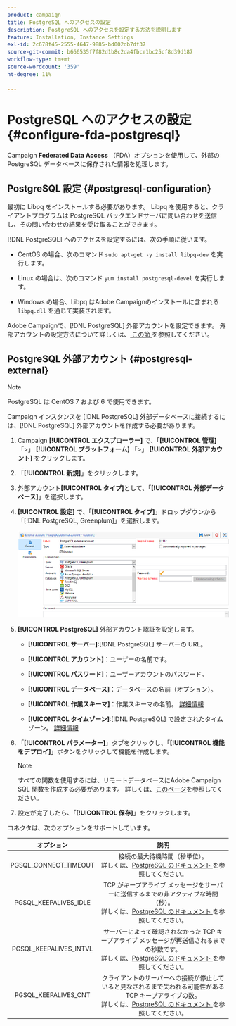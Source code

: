 ```yaml
---
product: campaign
title: PostgreSQL へのアクセスの設定
description: PostgreSQL へのアクセスを設定する方法を説明します
feature: Installation, Instance Settings
exl-id: 2c678f45-2555-4647-9885-bd002db7df37
source-git-commit: b666535f7f82d1b8c2da4fbce1bc25cf8d39d187
workflow-type: tm+mt
source-wordcount: '359'
ht-degree: 11%

---
```


# PostgreSQL へのアクセスの設定 {#configure-fda-postgresql}



Campaign **Federated Data Access** （FDA）オプションを使用して、外部の PostgreSQL データベースに保存された情報を処理します。

## PostgreSQL 設定 {#postgresql-configuration}

最初に Libpq をインストールする必要があります。 Libpq を使用すると、クライアントプログラムは PostgreSQL バックエンドサーバに問い合わせを送信し、その問い合わせの結果を受け取ることができます。

[!DNL PostgreSQL] へのアクセスを設定するには、次の手順に従います。

* CentOS の場合、次のコマンド `sudo apt-get -y install libpq-dev` を実行します。

* Linux の場合は、次のコマンド `yum install postgresql-devel` を実行します。

* Windows の場合、Libpq はAdobe Campaignのインストールに含まれる `libpq.dll` を通じて実装されます。

Adobe Campaignで、[!DNL PostgreSQL] 外部アカウントを設定できます。 外部アカウントの設定方法について詳しくは、[ この節 ](#postgresql-external) を参照してください。

## PostgreSQL 外部アカウント {#postgresql-external}

>[!NOTE]
>
> PostgreSQL は CentOS 7 および 6 で使用できます。

Campaign インスタンスを [!DNL PostgreSQL] 外部データベースに接続するには、[!DNL PostgreSQL] 外部アカウントを作成する必要があります。

1. Campaign **[!UICONTROL エクスプローラー]** で、「**[!UICONTROL 管理]** 「>」 **[!UICONTROL プラットフォーム]** 「>」 **[!UICONTROL 外部アカウント]** をクリックします。

1. 「**[!UICONTROL 新規]**」をクリックします。

1. 外部アカウント&#x200B;**[!UICONTROL タイプ]**&#x200B;として、「**[!UICONTROL 外部データベース]**」を選択します。

1. **[!UICONTROL 設定]** で、「**[!UICONTROL タイプ]**」ドロップダウンから「[!DNL PostgreSQL, Greenplum]」を選択します。

   ![](assets/postgresql_1.png)

1. **[!UICONTROL PostgreSQL]** 外部アカウント認証を設定します。

   * **[!UICONTROL サーバー]**:[!DNL PostgreSQL] サーバーの URL。

   * **[!UICONTROL アカウント]**：ユーザーの名前です。

   * **[!UICONTROL パスワード]**：ユーザーアカウントのパスワード。

   * **[!UICONTROL データベース]**：データベースの名前（オプション）。

   * **[!UICONTROL 作業スキーマ]**：作業スキーマの名前。 [詳細情報](https://www.postgresql.org/docs/current/ddl-schemas.html)

   * **[!UICONTROL タイムゾーン]**:[!DNL PostgreSQL] で設定されたタイムゾーン。 [詳細情報](https://www.postgresql.org/docs/7.2/timezones.html)

1. 「**[!UICONTROL パラメーター]**」タブをクリックし、「**[!UICONTROL 機能をデプロイ]**」ボタンをクリックして機能を作成します。

   >[!NOTE]
   >
   >すべての関数を使用するには、リモートデータベースにAdobe Campaign SQL 関数を作成する必要があります。 詳しくは、[このページ](../../configuration/using/adding-additional-sql-functions.md)を参照してください。

1. 設定が完了したら、「**[!UICONTROL 保存]**」をクリックします。

コネクタは、次のオプションをサポートしています。

| オプション | 説明 |
|:-:|:-:|
| PGSQL_CONNECT_TIMEOUT | 接続の最大待機時間（秒単位）。 <br> 詳しくは、[PostgreSQL のドキュメント ](https://www.postgresql.org/docs/12/libpq-connect.html#LIBPQ-CONNECT-CONNECT-TIMEOUT) を参照してください。 |
| PGSQL_KEEPALIVES_IDLE | TCP がキープアライブ メッセージをサーバーに送信するまでの非アクティブな時間（秒）。 <br> 詳しくは、[PostgreSQL のドキュメント ](https://www.postgresql.org/docs/12/libpq-connect.html#LIBPQ-KEEPALIVES-IDLE) を参照してください。 |
| PGSQL_KEEPALIVES_INTVL | サーバーによって確認されなかった TCP キープアライブ メッセージが再送信されるまでの秒数です。  <br> 詳しくは、[PostgreSQL のドキュメント ](https://www.postgresql.org/docs/12/libpq-connect.html#LIBPQ-KEEPALIVES-INTERVAL) を参照してください。 |
| PGSQL_KEEPALIVES_CNT | クライアントのサーバーへの接続が停止していると見なされるまで失われる可能性がある TCP キープアライブの数。 <br> 詳しくは、[PostgreSQL のドキュメント ](https://www.postgresql.org/docs/12/libpq-connect.html#LIBPQ-KEEPALIVES-COUNT) を参照してください。 |
